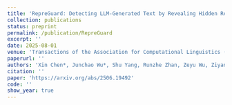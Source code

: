 ```yaml
---
title: 'RepreGuard: Detecting LLM-Generated Text by Revealing Hidden Representation Patterns'
collection: publications
status: preprint
permalink: /publication/RepreGuard
excerpt: ''
date: 2025-08-01
venue: 'Transactions of the Association for Computational Linguistics (TACL)'
paperurl: ''
authors: 'Xin Chen*, Junchao Wu*, Shu Yang, Runzhe Zhan, Zeyu Wu, Ziyang Luo, Di Wang, Min Yang, Lidia S. Chao, Derek F. Wong†'
citation: ''
paper: 'https://arxiv.org/abs/2506.19492'
code: ''
show_year: true
---
```

